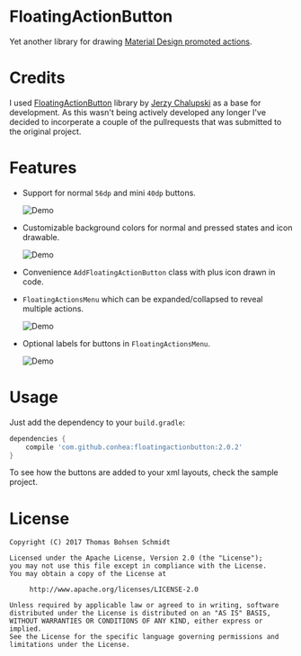 FloatingActionButton
====================
Yet another library for drawing [Material Design promoted actions](http://www.google.com/design/spec/patterns/promoted-actions.html).

Credits
=======
I used [FloatingActionButton](https://github.com/bohsen/android-floating-action-button) library 
by [Jerzy Chalupski](https://github.com/futuresimple) as a base for development.
As this wasn't being actively developed any longer I've decided to incorperate a 
couple of the pullrequests that was submitted to the original project.


Features
========
* Support for normal `56dp` and mini `40dp` buttons.

  ![Demo](screenshots/buttons.png)

* Customizable background colors for normal and pressed states and icon drawable.

  ![Demo](screenshots/custom.png)

* Convenience `AddFloatingActionButton` class with plus icon drawn in code.
* `FloatingActionsMenu` which can be expanded/collapsed to reveal multiple actions.

  ![Demo](screenshots/menu.gif)

* Optional labels for buttons in `FloatingActionsMenu`.

  ![Demo](screenshots/labels.png)

Usage
=====
Just add the dependency to your `build.gradle`:

```groovy
dependencies {
    compile 'com.github.conhea:floatingactionbutton:2.0.2'
}
```

To see how the buttons are added to your xml layouts, check the sample project.


License
=======

    Copyright (C) 2017 Thomas Bohsen Schmidt

    Licensed under the Apache License, Version 2.0 (the "License");
    you may not use this file except in compliance with the License.
    You may obtain a copy of the License at

         http://www.apache.org/licenses/LICENSE-2.0

    Unless required by applicable law or agreed to in writing, software
    distributed under the License is distributed on an "AS IS" BASIS,
    WITHOUT WARRANTIES OR CONDITIONS OF ANY KIND, either express or implied.
    See the License for the specific language governing permissions and
    limitations under the License.
